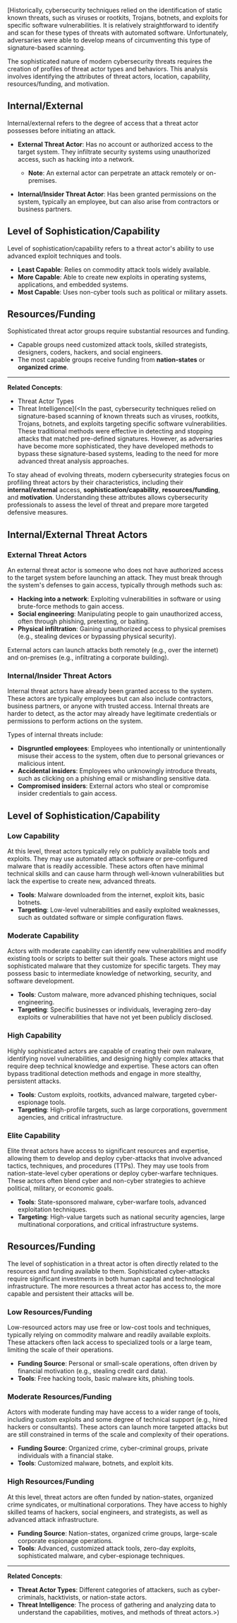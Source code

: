[Historically, cybersecurity techniques relied on the identification of static known threats, such as viruses or rootkits, Trojans, botnets, and exploits for specific software vulnerabilities. It is relatively straightforward to identify and scan for these types of threats with automated software. Unfortunately, adversaries were able to develop means of circumventing this type of signature-based scanning.

The sophisticated nature of modern cybersecurity threats requires the creation of profiles of threat actor types and behaviors. This analysis involves identifying the attributes of threat actors, location, capability, resources/funding, and motivation.

## Internal/External

Internal/external refers to the degree of access that a threat actor possesses before initiating an attack.

- **External Threat Actor**: Has no account or authorized access to the target system. They infiltrate security systems using unauthorized access, such as hacking into a network.
  - **Note**: An external actor can perpetrate an attack remotely or on-premises.

- **Internal/Insider Threat Actor**: Has been granted permissions on the system, typically an employee, but can also arise from contractors or business partners.

## Level of Sophistication/Capability

Level of sophistication/capability refers to a threat actor's ability to use advanced exploit techniques and tools.

- **Least Capable**: Relies on commodity attack tools widely available.
- **More Capable**: Able to create new exploits in operating systems, applications, and embedded systems.
- **Most Capable**: Uses non-cyber tools such as political or military assets.

## Resources/Funding

Sophisticated threat actor groups require substantial resources and funding.

- Capable groups need customized attack tools, skilled strategists, designers, coders, hackers, and social engineers.
- The most capable groups receive funding from **nation-states** or **organized crime**.

---

**Related Concepts**: 
- Threat Actor Types
- Threat Intelligence](<In the past, cybersecurity techniques relied on signature-based scanning of known threats such as viruses, rootkits, Trojans, botnets, and exploits targeting specific software vulnerabilities. These traditional methods were effective in detecting and stopping attacks that matched pre-defined signatures. However, as adversaries have become more sophisticated, they have developed methods to bypass these signature-based systems, leading to the need for more advanced threat analysis approaches.

To stay ahead of evolving threats, modern cybersecurity strategies focus on profiling threat actors by their characteristics, including their **internal/external** access, **sophistication/capability**, **resources/funding**, and **motivation**. Understanding these attributes allows cybersecurity professionals to assess the level of threat and prepare more targeted defensive measures.

## Internal/External Threat Actors

### **External Threat Actors**
An external threat actor is someone who does not have authorized access to the target system before launching an attack. They must break through the system's defenses to gain access, typically through methods such as:

- **Hacking into a network**: Exploiting vulnerabilities in software or using brute-force methods to gain access.
- **Social engineering**: Manipulating people to gain unauthorized access, often through phishing, pretexting, or baiting.
- **Physical infiltration**: Gaining unauthorized access to physical premises (e.g., stealing devices or bypassing physical security).

External actors can launch attacks both remotely (e.g., over the internet) and on-premises (e.g., infiltrating a corporate building).

### **Internal/Insider Threat Actors**
Internal threat actors have already been granted access to the system. These actors are typically employees but can also include contractors, business partners, or anyone with trusted access. Internal threats are harder to detect, as the actor may already have legitimate credentials or permissions to perform actions on the system.

Types of internal threats include:
- **Disgruntled employees**: Employees who intentionally or unintentionally misuse their access to the system, often due to personal grievances or malicious intent.
- **Accidental insiders**: Employees who unknowingly introduce threats, such as clicking on a phishing email or mishandling sensitive data.
- **Compromised insiders**: External actors who steal or compromise insider credentials to gain access.

## Level of Sophistication/Capability

### **Low Capability**
At this level, threat actors typically rely on publicly available tools and exploits. They may use automated attack software or pre-configured malware that is readily accessible. These actors often have minimal technical skills and can cause harm through well-known vulnerabilities but lack the expertise to create new, advanced threats.

- **Tools**: Malware downloaded from the internet, exploit kits, basic botnets.
- **Targeting**: Low-level vulnerabilities and easily exploited weaknesses, such as outdated software or simple configuration flaws.

### **Moderate Capability**
Actors with moderate capability can identify new vulnerabilities and modify existing tools or scripts to better suit their goals. These actors might use sophisticated malware that they customize for specific targets. They may possess basic to intermediate knowledge of networking, security, and software development.

- **Tools**: Custom malware, more advanced phishing techniques, social engineering.
- **Targeting**: Specific businesses or individuals, leveraging zero-day exploits or vulnerabilities that have not yet been publicly disclosed.

### **High Capability**
Highly sophisticated actors are capable of creating their own malware, identifying novel vulnerabilities, and designing highly complex attacks that require deep technical knowledge and expertise. These actors can often bypass traditional detection methods and engage in more stealthy, persistent attacks.

- **Tools**: Custom exploits, rootkits, advanced malware, targeted cyber-espionage tools.
- **Targeting**: High-profile targets, such as large corporations, government agencies, and critical infrastructure.

### **Elite Capability**
Elite threat actors have access to significant resources and expertise, allowing them to develop and deploy cyber-attacks that involve advanced tactics, techniques, and procedures (TTPs). They may use tools from nation-state-level cyber operations or deploy cyber-warfare techniques. These actors often blend cyber and non-cyber strategies to achieve political, military, or economic goals.

- **Tools**: State-sponsored malware, cyber-warfare tools, advanced exploitation techniques.
- **Targeting**: High-value targets such as national security agencies, large multinational corporations, and critical infrastructure systems.

## Resources/Funding

The level of sophistication in a threat actor is often directly related to the resources and funding available to them. Sophisticated cyber-attacks require significant investments in both human capital and technological infrastructure. The more resources a threat actor has access to, the more capable and persistent their attacks will be.

### **Low Resources/Funding**
Low-resourced actors may use free or low-cost tools and techniques, typically relying on commodity malware and readily available exploits. These attackers often lack access to specialized tools or a large team, limiting the scale of their operations.

- **Funding Source**: Personal or small-scale operations, often driven by financial motivation (e.g., stealing credit card data).
- **Tools**: Free hacking tools, basic malware kits, phishing tools.

### **Moderate Resources/Funding**
Actors with moderate funding may have access to a wider range of tools, including custom exploits and some degree of technical support (e.g., hired hackers or consultants). These actors can launch more targeted attacks but are still constrained in terms of the scale and complexity of their operations.

- **Funding Source**: Organized crime, cyber-criminal groups, private individuals with a financial stake.
- **Tools**: Customized malware, botnets, and exploit kits.

### **High Resources/Funding**
At this level, threat actors are often funded by nation-states, organized crime syndicates, or multinational corporations. They have access to highly skilled teams of hackers, social engineers, and strategists, as well as advanced attack infrastructure.

- **Funding Source**: Nation-states, organized crime groups, large-scale corporate espionage operations.
- **Tools**: Advanced, customized attack tools, zero-day exploits, sophisticated malware, and cyber-espionage techniques.

---

**Related Concepts**: 
- **Threat Actor Types**: Different categories of attackers, such as cyber-criminals, hacktivists, or nation-state actors.
- **Threat Intelligence**: The process of gathering and analyzing data to understand the capabilities, motives, and methods of threat actors.>)